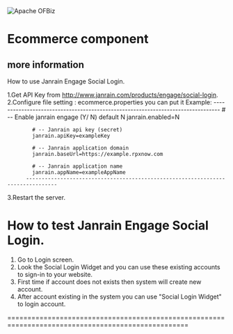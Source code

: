 <img src="http://ofbiz.apache.org/images/logo.png" alt="Apache OFBiz" />

# Ecommerce component

## more information
How to use Janrain Engage Social Login.

1.Get API Key from http://www.janrain.com/products/engage/social-login.
2.Configure file setting : ecommerce.properties you can put it 
          Example:
          --------------------------------------------------------------------------------
            # -- Enable janrain engage (Y/ N) default N
            janrain.enabled=N
            
            # -- Janrain api key (secret)
            janrain.apiKey=exampleKey
            
            # -- Janrain application domain
            janrain.baseUrl=https://example.rpxnow.com
            
            # -- Janrain application name
            janrain.appName=exampleAppName
          --------------------------------------------------------------------------------
3.Restart the server.


How to test Janrain Engage Social Login.
=======================================

1. Go to Login screen.
2. Look the Social Login Widget and you can use these existing accounts to sign-in to your website.
3. First time if account does not exists then system will create new account.
4. After account existing in the system you can use "Social Login Widget" to login account.

===================================================================================================
